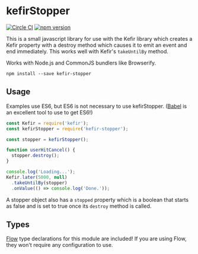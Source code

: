 # kefirStopper

[![Circle CI](https://circleci.com/gh/AgentME/kefir-stopper.svg?style=shield)](https://circleci.com/gh/AgentME/kefir-stopper)
[![npm version](https://badge.fury.io/js/kefir-stopper.svg)](https://badge.fury.io/js/kefir-stopper)

This is a small javascript library for use with the Kefir library which creates
a Kefir property with a destroy method which causes it to emit an event and end
immediately. This works well with Kefir's `takeUntilBy` method.

Works with Node.js and CommonJS bundlers like Browserify.

    npm install --save kefir-stopper

## Usage

Examples use ES6, but ES6 is not necessary to use kefirStopper.
([Babel](https://babeljs.io/) is an excellent tool to use to get ES6!)

```javascript
const Kefir = require('kefir');
const kefirStopper = require('kefir-stopper');

const stopper = kefirStopper();

function userHitCancel() {
  stopper.destroy();
}

console.log('Loading...');
Kefir.later(5000, null)
  .takeUntilBy(stopper)
  .onValue(() => console.log('Done.'));
```

A stopper object also has a `stopped` property which is a boolean that starts
as false and is set to true once its `destroy` method is called.

## Types

[Flow](https://flowtype.org/) type declarations for this module are included!
If you are using Flow, they won't require any configuration to use.
